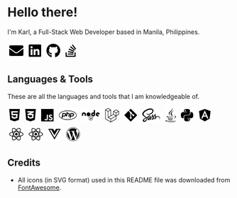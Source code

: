 # Hello there!

I'm Karl, a Full-Stack Web Developer based in Manila, Philippines.

[<img src="https://raw.githubusercontent.com/KarlMacz/karlmacz/master/assets/svg/envelope-solid.svg" style="margin: 0.25rem; height: 2rem;">][email]
[<img src="https://raw.githubusercontent.com/KarlMacz/karlmacz/master/assets/svg/linkedin-brands.svg" style="margin: 0.25rem; height: 2rem;">][linkedin-account]
[<img src="https://raw.githubusercontent.com/KarlMacz/karlmacz/master/assets/svg/github-brands.svg" style="margin: 0.25rem; height: 2rem;">][github-account]
[<img src="https://raw.githubusercontent.com/KarlMacz/karlmacz/master/assets/svg/stack-overflow-brands.svg" style="margin: 0.25rem; height: 2rem;">](stackoverflow-account)

## Languages & Tools

These are all the languages and tools that I am knowledgeable of.

<img src="https://raw.githubusercontent.com/KarlMacz/karlmacz/master/assets/svg/html5-brands.svg" style="margin: 0.25rem; height: 2rem;" title="HTML">
<img src="https://raw.githubusercontent.com/KarlMacz/karlmacz/master/assets/svg/css3-alt-brands.svg" style="margin: 0.25rem; height: 2rem;" title="CSS">
<img src="https://raw.githubusercontent.com/KarlMacz/karlmacz/master/assets/svg/js-brands.svg" style="margin: 0.25rem; height: 2rem;" title="JavaScript">
<img src="https://raw.githubusercontent.com/KarlMacz/karlmacz/master/assets/svg/php-brands.svg" style="margin: 0.25rem; height: 2rem;" title="PHP">
<img src="https://raw.githubusercontent.com/KarlMacz/karlmacz/master/assets/svg/node-brands.svg" style="margin: 0.25rem; height: 2rem;" title="Node.js">
<img src="https://raw.githubusercontent.com/KarlMacz/karlmacz/master/assets/svg/laravel-brands.svg" style="margin: 0.25rem; height: 2rem;" title="Laravel">
<img src="https://raw.githubusercontent.com/KarlMacz/karlmacz/master/assets/svg/git-alt-brands.svg" style="margin: 0.25rem; height: 2rem;" title="Git">
<img src="https://raw.githubusercontent.com/KarlMacz/karlmacz/master/assets/svg/sass-brands.svg" style="margin: 0.25rem; height: 2rem;" title="Sass">
<img src="https://raw.githubusercontent.com/KarlMacz/karlmacz/master/assets/svg/java-brands.svg" style="margin: 0.25rem; height: 2rem;" title="Java">
<img src="https://raw.githubusercontent.com/KarlMacz/karlmacz/master/assets/svg/python-brands.svg" style="margin: 0.25rem; height: 2rem;" title="Python">
<img src="https://raw.githubusercontent.com/KarlMacz/karlmacz/master/assets/svg/angular-brands.svg" style="margin: 0.25rem; height: 2rem;" title="Angular.js">
<img src="https://raw.githubusercontent.com/KarlMacz/karlmacz/master/assets/svg/react-brands.svg" style="margin: 0.25rem; height: 2rem;" title="React.js">
<img src="https://raw.githubusercontent.com/KarlMacz/karlmacz/master/assets/svg/react-brands.svg" style="margin: 0.25rem; height: 2rem;" title="React Native">
<img src="https://raw.githubusercontent.com/KarlMacz/karlmacz/master/assets/svg/vuejs-brands.svg" style="margin: 0.25rem; height: 2rem;" title="Vue.js">
<img src="https://raw.githubusercontent.com/KarlMacz/karlmacz/master/assets/svg/wordpress-brands.svg" style="margin: 0.25rem; height: 2rem;" title="Wordpress">

## Credits

- All icons (in SVG format) used in this README file was downloaded from [FontAwesome](fontawesome-website).

[email]: mailto:karljarren0308@gmail.com
[linkedin-account]: https://www.linkedin.com/in/karlmacz/
[github-account]: https://github.com/KarlMacz
[stackoverflow-account]: https://stackoverflow.com/users/2876785/karlmacz
[fontawesome-website]: https://fontawesome.com/
